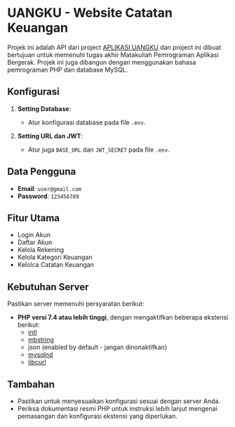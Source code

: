 

# UANGKU - Website Catatan Keuangan
Projek ini adalah API dari project [APLIKASI UANGKU](https://github.com/dadanabdilah/tugas-akhir-pab-aplikasi-uangku) dan project ini dibuat bertujuan untuk memenuhi tugas akhir Matakuliah Pemrograman Aplikasi Bergerak. Projek ini juga dibangun dengan menggunakan bahasa pemrograman PHP dan database MySQL.
## Konfigurasi

1. **Setting Database**:
   - Atur konfigurasi database pada file `.env`.
   
2. **Setting URL dan JWT**:
   - Atur juga `BASE_URL` dan `JWT_SECRET` pada file `.env`.

## Data Pengguna

- **Email**: `user@gmail.com`
- **Password**: `123456789`

## Fitur Utama

- Login Akun
- Daftar Akun
- Kelola Rekening
- Kelola Kategori Keuangan
- Kelolca Catatan Keuangan

## Kebutuhan Server

Pastikan server memenuhi persyaratan berikut:

- **PHP versi 7.4 atau lebih tinggi**, dengan mengaktifkan beberapa ekstensi berikut:
  - [intl](http://php.net/manual/en/intl.requirements.php)
  - [mbstring](http://php.net/manual/en/mbstring.installation.php)
  - json (enabled by default - jangan dinonaktifkan)
  - [mysqlnd](http://php.net/manual/en/mysqlnd.install.php)
  - [libcurl](http://php.net/manual/en/curl.requirements.php)

## Tambahan

- Pastikan untuk menyesuaikan konfigurasi sesuai dengan server Anda.
- Periksa dokumentasi resmi PHP untuk instruksi lebih lanjut mengenai pemasangan dan konfigurasi ekstensi yang diperlukan.
